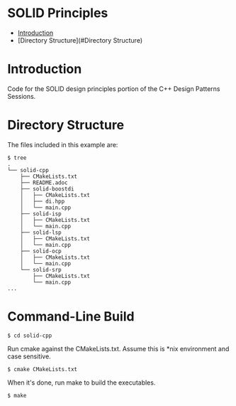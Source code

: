 # SOLID Principles

- [Introduction](#Introduction)
- [Directory Structure](#Directory Structure)

# Introduction

Code for the SOLID design principles portion of the C++ Design Patterns Sessions.

# Directory Structure

The files included in this example are:

```
$ tree
.
└── solid-cpp
    ├── CMakeLists.txt
    ├── README.adoc
    ├── solid-boostdi
    │   ├── CMakeLists.txt
    │   ├── di.hpp
    │   └── main.cpp
    ├── solid-isp
    │   ├── CMakeLists.txt
    │   └── main.cpp
    ├── solid-lsp
    │   ├── CMakeLists.txt
    │   └── main.cpp
    ├── solid-ocp
    │   ├── CMakeLists.txt
    │   └── main.cpp
    └── solid-srp
        ├── CMakeLists.txt
        └── main.cpp
...

```

# Command-Line Build

````
$ cd solid-cpp
````

Run cmake against the CMakeLists.txt.  Assume this is *nix environment and case sensitive.

````
$ cmake CMakeLists.txt
````

When it's done, run make to build the executables.

````
$ make
````